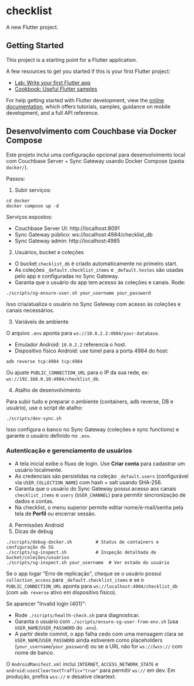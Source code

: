 # checklist

A new Flutter project.

## Getting Started

This project is a starting point for a Flutter application.

A few resources to get you started if this is your first Flutter project:

- [Lab: Write your first Flutter app](https://docs.flutter.dev/get-started/codelab)
- [Cookbook: Useful Flutter samples](https://docs.flutter.dev/cookbook)

For help getting started with Flutter development, view the
[online documentation](https://docs.flutter.dev/), which offers tutorials,
samples, guidance on mobile development, and a full API reference.

## Desenvolvimento com Couchbase via Docker Compose

Este projeto inclui uma configuração opcional para desenvolvimento local com Couchbase Server + Sync Gateway usando Docker Compose (pasta `docker/`).

Passos:

1) Subir serviços:

```
cd docker
docker compose up -d
```

Serviços expostos:
- Couchbase Server UI: http://localhost:8091
- Sync Gateway público: ws://localhost:4984/checklist_db
- Sync Gateway admin: http://localhost:4985

2) Usuários, bucket e coleções

- O bucket `checklist_db` é criado automaticamente no primeiro start.
- As coleções `_default.checklist_items` e `_default.testes` são usadas pelo app e configuradas no Sync Gateway.
- Garanta que o usuário do app tem acesso às coleções e canais. Rode:

```
./scripts/sg-ensure-user.sh your_username your_password
```

Isso cria/atualiza o usuário no Sync Gateway com acesso às coleções e canais necessários.

3) Variáveis de ambiente

O arquivo `.env` aponta para `ws://10.0.2.2:4984/your-database`.

- Emulador Android: `10.0.2.2` referencia o host.
- Dispositivo físico Android: use túnel para a porta 4984 do host:

```
adb reverse tcp:4984 tcp:4984
```

Ou ajuste `PUBLIC_CONNECTION_URL` para o IP da sua rede, ex: `ws://192.168.0.10:4984/checklist_db`.

4) Atalho de desenvolvimento

Para subir tudo e preparar o ambiente (containers, adb reverse, DB e usuário), use o script de atalho:

```
./scripts/dev-sync.sh
```

Isso configura o banco no Sync Gateway (coleções e sync functions) e garante o usuário definido no `.env`.

### Autenticação e gerenciamento de usuários

- A tela inicial exibe o fluxo de login. Use **Criar conta** para cadastrar um usuário localmente.
- As credenciais são persistidas na coleção `_default.users` (configurável via `USER_COLLECTION_NAME`) com hash + salt usando SHA-256.
- Garanta que o usuário do Sync Gateway possui acesso aos canais `checklist_items` e `users` (`USER_CHANNEL`) para permitir sincronização de dados e contas.
- Na checklist, o menu superior permite editar nome/e-mail/senha pela tela de **Perfil** ou encerrar sessão.

4) Permissões Android
5) Dicas de debug

```
./scripts/debug-docker.sh         # Status de containers e configuração do SG
./scripts/sg-inspect.sh           # Inspeção detalhada de bucket/coleções/usuários
./scripts/sg-inspect.sh your_username  # Ver estado do usuário
```

Se o app logar "Erro de replicação", cheque se o usuário possui `collection_access` para `_default.checklist_items` e se o `PUBLIC_CONNECTION_URL` aponta para `ws://localhost:4984/checklist_db` (com `adb reverse` ativo em dispositivo físico).

Se aparecer "Invalid login (401)":
- Rode `./scripts/health-check.sh` para diagnosticar.
- Garanta o usuário com `./scripts/ensure-sg-user-from-env.sh` (usa `USER_NAME`/`USER_PASSWORD` do `.env`).
- A partir deste commit, o app falha cedo com uma mensagem clara se `USER_NAME`/`USER_PASSWORD` ainda estiverem como placeholders (`your_username`/`your_password`) ou se a URL não for `ws://`/`wss://` com nome de banco.

O `AndroidManifest.xml` inclui `INTERNET`, `ACCESS_NETWORK_STATE` e `android:usesCleartextTraffic="true"` para permitir `ws://` em dev. Em produção, prefira `wss://` e desative cleartext.
